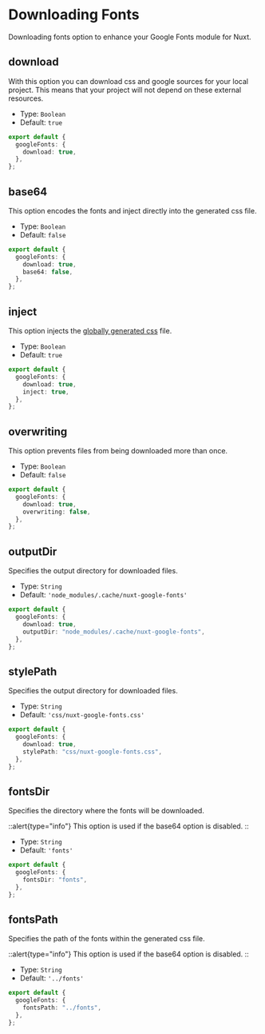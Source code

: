 # Downloading Fonts

Downloading fonts option to enhance your Google Fonts module for Nuxt.

## download

With this option you can download css and google sources for your local project. This means that your project will not depend on these external resources.

- Type: `Boolean`
- Default: `true`

```ts [nuxt.config]
export default {
  googleFonts: {
    download: true,
  },
};
```

## base64

This option encodes the fonts and inject directly into the generated css file.

- Type: `Boolean`
- Default: `false`

```ts [nuxt.config]
export default {
  googleFonts: {
    download: true,
    base64: false,
  },
};
```

## inject

This option injects the [globally generated css](https://nuxt.com/docs/api/configuration/nuxt-config#css) file.

- Type: `Boolean`
- Default: `true`

```ts [nuxt.config]
export default {
  googleFonts: {
    download: true,
    inject: true,
  },
};
```

## overwriting

This option prevents files from being downloaded more than once.

- Type: `Boolean`
- Default: `false`

```ts [nuxt.config]
export default {
  googleFonts: {
    download: true,
    overwriting: false,
  },
};
```

## outputDir

Specifies the output directory for downloaded files.

- Type: `String`
- Default: `'node_modules/.cache/nuxt-google-fonts'`

```ts [nuxt.config]
export default {
  googleFonts: {
    download: true,
    outputDir: "node_modules/.cache/nuxt-google-fonts",
  },
};
```

## stylePath

Specifies the output directory for downloaded files.

- Type: `String`
- Default: `'css/nuxt-google-fonts.css'`

```ts [nuxt.config]
export default {
  googleFonts: {
    download: true,
    stylePath: "css/nuxt-google-fonts.css",
  },
};
```

## fontsDir

Specifies the directory where the fonts will be downloaded.

::alert{type="info"}
This option is used if the base64 option is disabled.
::

- Type: `String`
- Default: `'fonts'`

```ts [nuxt.config]
export default {
  googleFonts: {
    fontsDir: "fonts",
  },
};
```

## fontsPath

Specifies the path of the fonts within the generated css file.

::alert{type="info"}
This option is used if the base64 option is disabled.
::

- Type: `String`
- Default: `'../fonts'`

```ts [nuxt.config]
export default {
  googleFonts: {
    fontsPath: "../fonts",
  },
};
```
